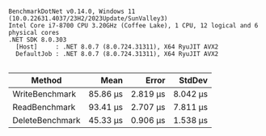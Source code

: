 ```

BenchmarkDotNet v0.14.0, Windows 11 (10.0.22631.4037/23H2/2023Update/SunValley3)
Intel Core i7-8700 CPU 3.20GHz (Coffee Lake), 1 CPU, 12 logical and 6 physical cores
.NET SDK 8.0.303
  [Host]     : .NET 8.0.7 (8.0.724.31311), X64 RyuJIT AVX2
  DefaultJob : .NET 8.0.7 (8.0.724.31311), X64 RyuJIT AVX2


```
| Method          | Mean     | Error    | StdDev   |
|---------------- |---------:|---------:|---------:|
| WriteBenchmark  | 85.86 μs | 2.819 μs | 8.042 μs |
| ReadBenchmark   | 93.41 μs | 2.707 μs | 7.811 μs |
| DeleteBenchmark | 45.33 μs | 0.906 μs | 1.538 μs |
